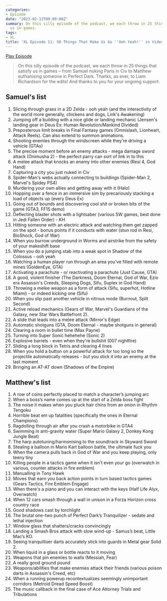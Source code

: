 ```yaml
---
categories:
- Episode
date: "2023-02-13T09:00:00Z"
summary: On this silly episode of the podcast, we each throw in 25 things that satisfy
  us in games.
tags:
- XL
title: 'XL Episode 11: 50 Things That Make Us Go ''Ooh Yeah!'' in Video Games'
---
```


[Play Episode](https://www.patreon.com/posts/xl-episode-11-50-78580896)
> On this silly episode of the podcast, we each throw in 25 things that satisfy us in games – from Samuel nuking Paris in Civ to Matthew euthanising someone in Perfect Dark. Thanks, as ever, to Liam Richardson for the edits! And thanks to you for your ongoing support.

## Samuel's list

1. Slicing through grass in a 2D Zelda - ooh yeah (and the interactivity of the world more generally, chickens and dogs, Link's Awakening)
2. Jumping off a building with a nice glide or landing mechanic (Jensen's landing gear in Deus Ex: Human Revolution/Mankind Divided)
3. Preposterous limit breaks in Final Fantasy games (Omnislash, Lionheart, Attack Reels). Can also extend to summon animations.
4. Shooting enemies through the windscreen while they're driving a vehicle (GTAs)
5. The precise moment before an enemy attacks - mega damage sword attack (Onimusha 2) - the perfect parry can sort of link in to this
6. A melee attack that knocks an enemy into other enemies (Resi 4, God Hand)
7. Capturing a city you just nuked in Civ 
8. Spider-Man's webs actually connecting to buildings (Spider-Man 2, Marvel's Spidey PS4)
9. Murdering your own allies and getting away with it (Halo)
10. Hopping over a fence in an immersive sim by precariously stacking a load of objects up (every Deus Ex)
11. Going out of bounds and discovering cool shit or broken bits of the game (GTA3, FF15 demo)
12. Deflecting blaster shots with a lightsaber (various SW games, best done in Jedi Fallen Order) - KH
13. Hitting someone with an electric attack and watching them get zapped on the spot - bonus points if it conducts with water (stun rod in Resi, BioShock, God of War)
14. When you burrow underground in Worms and airstrike from the safety of your makeshift base 
15. When you do a jumping stab into a weak spot in Shadow of the Colossus - ooh yeah
16. Watching a human player run through an area you've filled with remote mines (GoldenEye, GTA)
17. Activating a parachute - or reactivating a parachute (Just Cause, GTA)
18. A good, violent finisher (The Darkness, Doom Eternal, God of War, Ezio era Assassin's Creeds, Sleeping Dogs, Sifu, Suplex in God Hand)
19. Throwing a melee weapon as a form of attack (Sifu, superhot, Hotline Miami) - or indeed kicking one (Sifu)
20. When you slip past another vehicle in nitrous mode (Burnout, Split Second)
21. Active reload mechanics (Gears of War, Marvel's Guardians of the Galaxy, new Star Wars Battlefront 2). 
22. A slide that leads into a melee attack (Mirror's Edge)
23. Automatic shotguns (GTA, Doom Eternal - maybe shotguns in general)
24. Clearing a room in bullet time (Max Payne)
25. Turning into Super Sonic hehehehe (Sonic 2)
26. Explosive barrels - even when they're bullshit (007 nightfire) 
27. Sliding a long block in Tetris and clearing 4 lines
28. When you hold a button on a powerful attack for too long so the projectile automatically releases - but you stick it into an enemy at the last moment
29. Bringing an AT-AT down (Shadows of the Empire)

## Matthew's list

1. A row of coins perfectly placed to match a character’s jumping arc
2. When a boss’s name comes up at the start of a Zelda boss fight
3. The noise it makes when you pluck hair chins from an onion in Rhythm Tengoku
4. Horrible beat em up fatalities (specifically the ones in Eternal Champions)
5. Ragdolling through air after you crash a motorbike in GTA4
6. Swimming in anti-gravity water (Super Mario Galaxy 2, Donkey Kong Jungle Beat)
7. The harp autotuning/harmonising to the soundtrack in Skyward Sword
8. Stealing a balloon in Mario Kart balloon battle, the ultimate fuck you
9. When the camera pulls back in God of War and you keep playing, only teeny tiny
10. Killing people in a tactics game when it isn’t even your go (overwatch in various, counter attacks in fire emblem)
11. Manualling in Tony Hawk
12. Moves that earn you back action points in turn based tactics games (Gears Tactics, Fire Emblem Engage)
13. When there's a piano and you can interact with the keys (Half Life Alyx, Overwatch)
14. When 12 cars smash through a wall in unison in a Forza Horizon cross country race
15. Good shadows cast by torchlight
16. The brutal one-two punch of Perfect Dark’s Tranquilizer - sedate and lethal injection
17. Window glass that shatters/cracks convincingly
18. Landing a Smash Bros attack with slow wind-up - Samus’s beat, Little Mac’s KO.
19. Seeing tranquilliser darts accurately stick into guards in Metal gear Solid 2. 
20. When liquid in a glass or bottle reacts to it moving
21. Weapons that pin enemies to walls (Messiah, Fear)
22. A really good ground pound
23. Weapons/abilities that make enemies attack their friends (various poison darts in Assassin's Creed, etc)
24. When a running powerup recontextualizes seemingly unimportant corridors (Metroid Dread Speed Boost)
25. The music callback in the final case of Ace Attorney Trials and Tribulations